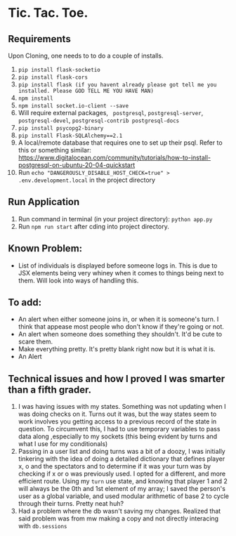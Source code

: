 # Tic. Tac. Toe.

## Requirements
Upon Cloning, one needs to to do a couple of installs. 
1. `pip install flask-socketio`
2. `pip install flask-cors`
3. `pip install flask (if you havent already please got tell me you installed. Please GOD TELL ME YOU HAVE MAN)`
4. `npm install`
5. `npm install socket.io-client --save`
6. Will require external packages, ` postgresql`, `postgresql-server`, `postgresql-devel`, `postgresql-contrib postgresql-docs`
7.  `pip install psycopg2-binary` 
8.  `pip install Flask-SQLAlchemy==2.1`
9. A local/remote database that requires one to set up their psql. Refer to this or something similar: https://www.digitalocean.com/community/tutorials/how-to-install-postgresql-on-ubuntu-20-04-quickstart
10. Run `echo "DANGEROUSLY_DISABLE_HOST_CHECK=true" > .env.development.local` in the project directory



## Run Application
1. Run command in terminal (in your project directory): `python app.py`
2. Run `npm run start` after cding into project directory. 

## Known Problem:
* List of individuals is displayed before someone logs in. This is due to JSX elements being very whiney when it comes to things being next to them. Will look into ways of handling this.

## To add:
* An alert when either someone joins in, or when it is someone's turn. I think that appease most people who don't know if they're going or not. 
* An alert when someone does something they shouldn't. It'd be cute to scare them.
* Make everything pretty. It's pretty blank right now but it is what it is. 
* An Alert 
## Technical issues and how I proved I was smarter than a fifth grader.
1. I was having issues with my states. Something was not updating when I was doing checks on it. Turns out it was, but the way states seem to work involves you getting access to a previous record of the state in question. To circumvent this, I had to use temporary variables to pass data along ,especially to my sockets (this being evident by turns and what I use for my conditionals)
2. Passing in a user list and doing turns was a bit of a doozy, I was initially tinkering with the idea of doing a detailed dictionary that defines player x, o and the spectators and to determine if it was your turn was by checking if x or o was previously used. I opted for a different, and more efficient route. Using my `turn` use state, and knowing that player 1 and 2 will always be the 0th and 1st element of my array; I saved the person's user as a global variable, and used modular arithmetic of base 2 to cycle through their turns. Pretty neat huh?
3. Had a problem where the db wasn't saving my changes. Realized that said problem was from mw making a copy and not directly interacing with `db.sessions`
